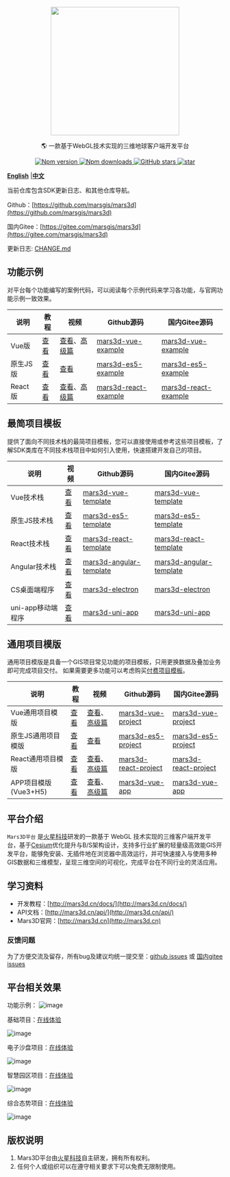 
<p align="center">
<img src="//mars3d.cn/logo.png" width="300px" />
</p>

<p align="center">🌎 一款基于WebGL技术实现的三维地球客户端开发平台</p>

<p align="center">
  <a target="_black" href="https://www.npmjs.com/package/mars3d">
    <img alt="Npm version" src="https://img.shields.io/npm/v/mars3d.svg?style=flat&logo=npm&label=版本号" />
  </a>
  <a target="_black" href="https://www.npmjs.com/package/mars3d">
    <img alt="Npm downloads" src="https://img.shields.io/npm/dt/mars3d?style=flat&logo=npm&label=下载量" />
  </a>
  <a target="_black" href="https://github.com/marsgis/mars3d">
    <img alt="GitHub stars" src="https://img.shields.io/github/stars/marsgis/mars3d?style=flat&logo=github" />
  </a>
  <a target="_black" href="https://gitee.com/marsgis/mars3d">
    <img src="https://gitee.com/marsgis/mars3d/badge/star.svg?theme=dark" alt="star" />
  </a>
</p>

[**English**](./README_EN.md) |[**中文**](./README.md) 


当前仓库包含SDK更新日志、和其他仓库导航。



Github：[https://github.com/marsgis/mars3d](https://github.com/marsgis/mars3d)

国内Gitee：[https://gitee.com/marsgis/mars3d](https://gitee.com/marsgis/mars3d)  
 
更新日志: [CHANGE.md](./CHANGE.md)



## 功能示例
 对平台每个功能编写的案例代码，可以阅读每个示例代码来学习各功能，与官网功能示例一致效果。

| 说明 | 教程  | 视频  |Github源码 | 国内Gitee源码  |    
| ----|----  | ----  | ----| ----  |
|Vue版 |[查看](http://mars3d.cn/docs/guide/example-vue/) |[查看](https://www.bilibili.com/video/BV1PL41177SS/)、[高级篇](https://www.bilibili.com/video/BV1Xv4y1a74P/)| [mars3d-vue-example](https://github.com/marsgis/mars3d-vue-example) |[mars3d-vue-example](https://gitee.com/marsgis/mars3d-vue-example)  |  
|原生JS版 | [查看](http://mars3d.cn/docs/guide/example-es5/) | [查看](https://www.bilibili.com/video/BV1Hg411o7Js/) | [mars3d-es5-example](https://github.com/marsgis/mars3d-es5-example) |[mars3d-es5-example](https://gitee.com/marsgis/mars3d-es5-example)  | 
|React版 |[查看](http://mars3d.cn/docs/guide/example-react/)|[查看](https://www.bilibili.com/video/BV1xY4y1t7NR/)、[高级篇](https://www.bilibili.com/video/BV1tX4y1Q7v7/) | [mars3d-react-example](https://github.com/marsgis/mars3d-react-example) |[mars3d-react-example](https://gitee.com/marsgis/mars3d-react-example)  |  


##  最简项目模板
 提供了面向不同技术栈的最简项目模板，您可以直接使用或参考这些项目模板，了解SDK类库在不同技术栈项目中如何引入使用，快速搭建开发自己的项目。 

| 说明 | 视频  | Github源码 | 国内Gitee源码  |    
| ----| ----|----| ----  |
|Vue技术栈 |[查看](https://www.bilibili.com/video/BV17P4y1F7gv/)| [mars3d-vue-template](https://github.com/marsgis/mars3d-vue-template) |[mars3d-vue-template](https://gitee.com/marsgis/mars3d-vue-template)  | 
|原生JS技术栈 |[查看](https://www.bilibili.com/video/BV1za41177ZW/)| [mars3d-es5-template](https://github.com/marsgis/mars3d-es5-template) |[mars3d-es5-template](https://gitee.com/marsgis/mars3d-es5-template)  | 
|React技术栈 |[查看](https://www.bilibili.com/video/BV1nZ4y1b7W7/)| [mars3d-react-template](https://github.com/marsgis/mars3d-react-template) |[mars3d-react-template](https://gitee.com/marsgis/mars3d-react-template)  |   
|Angular技术栈 |[查看](https://www.bilibili.com/video/BV13Y411K7xs/) | [mars3d-angular-template](https://github.com/marsgis/mars3d-angular-template) |[mars3d-angular-template](https://gitee.com/marsgis/mars3d-angular-template)  |   
|CS桌面端程序 |[查看](https://www.bilibili.com/video/BV1N94y1R7ds/)| [mars3d-electron](https://github.com/marsgis/mars3d-electron) |[mars3d-electron](https://gitee.com/marsgis/mars3d-electron)  |   
|uni-app移动端程序 |[查看](https://www.bilibili.com/video/BV18F41157qR/)|[mars3d-uni-app](https://github.com/marsgis/mars3d-uni-app) |[mars3d-uni-app](https://gitee.com/marsgis/mars3d-uni-app)  |   



## 通用项目模版 
通用项目模版是具备一个GIS项目常见功能的项目模板，只用更换数据及叠加业务即可完成项目交付。
如果需要更多功能可以考虑购买[付费项目模板](http://mall.marsgis.cn/#/product-list?category=project)。

|说明 |教程  |视频  | Github源码 | 国内Gitee源码  |   
|----|----  |----  | ----| ----  |
|Vue通用项目模版 |[查看](http://mars3d.cn/docs/guide/project-vue/) |[查看](https://www.bilibili.com/video/BV1JF411q7Ut/)、[高级篇](https://www.bilibili.com/video/BV1rM411j78s/) | [mars3d-vue-project](https://github.com/marsgis/mars3d-vue-project) |[mars3d-vue-project](https://gitee.com/marsgis/mars3d-vue-project)  |  
| 原生JS通用项目模版 |[查看](http://mars3d.cn/docs/guide/project-es5/) | [查看](https://www.bilibili.com/video/BV1nF41157Rn/)| [mars3d-es5-project](https://github.com/marsgis/mars3d-es5-project) |[mars3d-es5-project](https://gitee.com/marsgis/mars3d-es5-project)  |
|React通用项目模版|[查看](http://mars3d.cn/docs/guide/project-react/) |[查看](https://www.bilibili.com/video/BV1n3411u7Dm/)、[高级篇](https://www.bilibili.com/video/BV1d84y1E7gR/) | [mars3d-react-project](https://github.com/marsgis/mars3d-react-project) |[mars3d-react-project](https://gitee.com/marsgis/mars3d-react-project)  |   
|APP项目模版(Vue3+H5)|  [查看](http://mars3d.cn/docs/guide/project-app/)  | [查看](https://www.bilibili.com/video/BV1iY4y1t7jk/)、[高级篇](https://www.bilibili.com/video/BV1CD4y137jK/) | [mars3d-vue-app](https://github.com/marsgis/mars3d-vue-app) |[mars3d-vue-app](https://gitee.com/marsgis/mars3d-vue-app)  |  





 
## 平台介绍
 
 `Mars3D平台` 是[火星科技](http://marsgis.cn/)研发的一款基于 WebGL 技术实现的三维客户端开发平台，基于[Cesium](https://cesium.com/cesiumjs/)优化提升与B/S架构设计，支持多行业扩展的轻量级高效能GIS开发平台，能够免安装、无插件地在浏览器中高效运行，并可快速接入与使用多种GIS数据和三维模型，呈现三维空间的可视化，完成平台在不同行业的灵活应用。

## 学习资料

- 开发教程：[http://mars3d.cn/docs/](http://mars3d.cn/docs/)   
- API文档：[http://mars3d.cn/api/](http://mars3d.cn/api/)  
- Mars3D官网：[http://mars3d.cn](http://mars3d.cn)  


### 反馈问题
 为了方便交流及留存，所有bug及建议均统一提交至：[github issues](https://github.com/marsgis/mars3d/issues)  或 
 [国内gitee issues](https://gitee.com/marsgis/mars3d/issues)
 

## 平台相关效果  
 功能示例：
 ![image](http://marsgis.cn/img/project/mars3d-doc/example1.jpg)
 
 基础项目：[在线体验](http://mars3d.cn/project/vue/jcxm.html)
 
 ![image](http://marsgis.cn/img/project/mars3d-vue-project-jcxm/1.jpg)
 
 电子沙盘项目：[在线体验](http://mars3d.cn/project/es5/dzsp.html)

 ![image](http://marsgis.cn/img/project/mars3d-es5-project-dzsp/2.jpg)

 
 智慧园区项目：[在线体验](http://mars3d.cn/project/vue/zhyq.html)

 ![image](http://marsgis.cn/img/project/mars3d-vue-project-zhyq/1.jpg)
 
  
 综合态势项目：[在线体验](http://mars3d.cn/project/vue/login.html)

 ![image](http://marsgis.cn/img/project/mars3d-vue-project-zhts/2.jpg)



## 版权说明
1. Mars3D平台由[火星科技](http://marsgis.cn/)自主研发，拥有所有权利。
2. 任何个人或组织可以在遵守相关要求下可以免费无限制使用。

